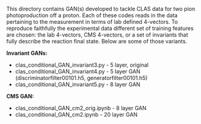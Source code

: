 This directory contains GAN(s) developed to tackle CLAS data for two pion photoproduction off a proton.
Each of these codes reads in the data pertaining to the measurement in terms of lab defined 4-vectors.
To reproduce faithfully the experimental data different set of training features are chosen: the lab 4-vectors,
CMS 4-vectors, or a set of invariants that fully describe the reaction final state. Below are some of those variants.

**Invariant GANs:**
- clas_conditional_GAN_invariant3.py - 5 layer, original
- clas_conditional_GAN_invariant4.py - 5 layer GAN (discriminatorfilter00101.h5, generatorfilter00101.h5)
- clas_conditional_GAN_invariant5.py - 8 layer GAN

**CMS GAN:**
- clas_conditional_GAN_cm2_orig.ipynb - 8 layer GAN
- clas_conditional_GAN_cm2.ipynb - 20 layer GAN 

